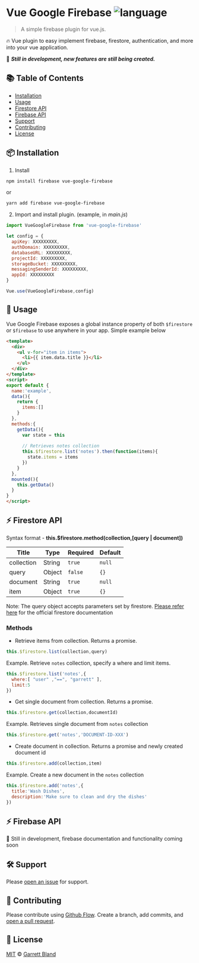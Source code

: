 # Vue Google Firebase ![language](https://img.shields.io/badge/language-javascript-blue.svg)

> A simple firebase plugin for vue.js.

:fire: Vue plugin to easy implement firebase, firestore, authentication, and more into your vue application.

:construction: ***Still in development, new features are still being created.***

## :books: Table of Contents

- [Installation](#package-installation)
- [Usage](#rocket-usage)
- [Firestore API](#zap-firestore-api)
- [Firebase API](#zap-firebase-api)
- [Support](#hammer_and_wrench-support)
- [Contributing](#memo-contributing)
- [License](#scroll-license)

## :package: Installation

1. Install
```sh
npm install firebase vue-google-firebase
```
or
```sh
yarn add firebase vue-google-firebase
```

2. Import and install plugin. (example, in *main.js*)
```javascript
import VueGoogleFirebase from 'vue-google-firebase'

let config = {
  apiKey: XXXXXXXXX,
  authDomain: XXXXXXXXX,
  databaseURL: XXXXXXXXX,
  projectId: XXXXXXXXX,
  storageBucket: XXXXXXXXX,
  messagingSenderId: XXXXXXXXX,
  appId: XXXXXXXXX
}

Vue.use(VueGoogleFirebase,config)
```

## :rocket: Usage
Vue Google Firebase exposes a global instance property of both `$firestore` or `$firebase` to use anywhere in your app. Simple example below
```html
<template>
  <div>
    <ul v-for="item in items">
      <li>{{ item.data.title }}</li>
    </ul>
  </div>
</template>
<script>
export default {
  name:'example',
  data(){
    return {
      items:[]
    }
  },
  methods:{
    getData(){
      var state = this
      
      // Retrieves notes collection
      this.$firestore.list('notes').then(function(items){
        state.items = items
      })
    }
  },
  mounted(){
    this.getData()
  }
}
</script>
```

## :zap: Firestore API

Syntax format - **this.$firestore.method(collection,[query | document])**

| Title | Type | Required | Default |
|--|--|--|--|
| collection | String | `true` | `null` |
| query | Object | `false` | `{}` |
| document | String | `true` | `null` |
| item | Object | `true` | `{}` |

Note: The query object accepts parameters set by firestore. [Please refer here](https://firebase.google.com/docs/firestore/quickstart) for the official firestore documentation

### **Methods**

 - Retrieve items from collection. Returns a promise.
```javascript
this.$firestore.list(collection,query)
```
Example. Retrieve `notes` collection, specify a where and limit items. 
```javascript
this.$firestore.list('notes',{
  where:[ "user" ,"==", "garrett" ],
  limit:5
})
```
 - Get single document from collection. Returns a promise.
```javascript
this.$firestore.get(collection,documentId)
```
Example. Retrieves single document from `notes` collection
```javascript
this.$firestore.get('notes','DOCUMENT-ID-XXX')
```
 - Create document in collection. Returns a promise and newly created document id
```javascript
this.$firestore.add(collection,item)
```
Example. Create a new document in the `notes` collection
```javascript
this.$firestore.add('notes',{
  title:'Wash Dishes',
  description:'Make sure to clean and dry the dishes'
})
```

## :zap: Firebase API

:construction: Still in development, firebase documentation and functionality coming soon

## :hammer_and_wrench: Support

Please [open an issue](https://github.com/garrettbland/vue-google-firebase/issues/new) for support.

## :memo: Contributing

Please contribute using [Github Flow](https://guides.github.com/introduction/flow/). Create a branch, add commits, and [open a pull request](https://github.com/garrettbland/vue-google-firebase/compare/).

## :scroll: License

[MIT](LICENSE) © [Garrett Bland](https://github.com/garrettbland)
